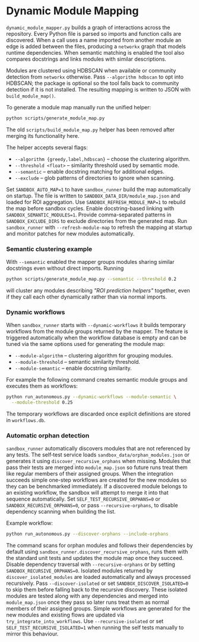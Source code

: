 # Dynamic Module Mapping

`dynamic_module_mapper.py` builds a graph of interactions across the repository.
Every Python file is parsed so imports and function calls are discovered. When a
call uses a name imported from another module an edge is added between the
files, producing a `networkx` graph that models runtime dependencies. When
semantic matching is enabled the tool also compares docstrings and links modules
with similar descriptions.

Modules are clustered using HDBSCAN when available or community detection from
`networkx` otherwise. Pass `--algorithm hdbscan` to opt into HDBSCAN; the
package is optional so the tool falls back to community detection if it is not
installed. The resulting mapping is written to JSON with `build_module_map()`.

To generate a module map manually run the unified helper:

```bash
python scripts/generate_module_map.py
```

The old `scripts/build_module_map.py` helper has been removed after merging
its functionality here.

The helper accepts several flags:

- `--algorithm {greedy,label,hdbscan}` – choose the clustering algorithm.
- `--threshold <float>` – similarity threshold used by semantic mode.
- `--semantic` – enable docstring matching for additional edges.
- `--exclude` – glob patterns of directories to ignore when scanning.

Set `SANDBOX_AUTO_MAP=1` to have `sandbox_runner` build the map
automatically on startup. The file is written to
`SANDBOX_DATA_DIR/module_map.json` and loaded for ROI aggregation. Use
`SANDBOX_REFRESH_MODULE_MAP=1` to rebuild the map before sandbox cycles.
Enable docstring-based linking with `SANDBOX_SEMANTIC_MODULES=1`.
Provide comma-separated patterns in `SANDBOX_EXCLUDE_DIRS` to exclude
directories from the generated map.
Run `sandbox_runner` with `--refresh-module-map` to refresh the mapping at
startup and monitor patches for new modules automatically.

### Semantic clustering example

With `--semantic` enabled the mapper groups modules sharing similar docstrings
even without direct imports. Running

```bash
python scripts/generate_module_map.py --semantic --threshold 0.2
```

will cluster any modules describing *"ROI prediction helpers"* together, even
if they call each other dynamically rather than via normal imports.

### Dynamic workflows

When `sandbox_runner` starts with `--dynamic-workflows` it builds
temporary workflows from the module groups returned by the mapper. The
feature is triggered automatically when the workflow database is empty
and can be tuned via the same options used for generating the module
map:

- `--module-algorithm` – clustering algorithm for grouping modules.
- `--module-threshold` – semantic similarity threshold.
- `--module-semantic` – enable docstring similarity.

For example the following command creates semantic module groups and
executes them as workflows:

```bash
python run_autonomous.py --dynamic-workflows --module-semantic \
  --module-threshold 0.25
```

The temporary workflows are discarded once explicit definitions are
stored in `workflows.db`.

### Automatic orphan detection

`sandbox_runner` automatically discovers modules that are not referenced by any
tests. The self‑test service loads `sandbox_data/orphan_modules.json` or
generates it using `discover_recursive_orphans` when missing. Modules that pass
their tests are
merged into `module_map.json` so future runs treat them like regular members of
their assigned groups. When the integration succeeds simple one-step workflows
are created for the new modules so they can be benchmarked immediately.
If a discovered module belongs to an existing workflow, the sandbox will attempt to merge it into that sequence automatically.
Set `SELF_TEST_RECURSIVE_ORPHANS=0` or `SANDBOX_RECURSIVE_ORPHANS=0`, or pass `--recursive-orphans`, to disable dependency scanning when building the list.

Example workflow:

```bash
python run_autonomous.py --discover-orphans --include-orphans
```

The command scans for orphan modules and follows their dependencies by default
using `sandbox_runner.discover_recursive_orphans`, runs them with the standard
unit tests and updates the module map once they succeed.  Disable dependency
traversal with `--recursive-orphans` or by setting
`SANDBOX_RECURSIVE_ORPHANS=0`.
Isolated modules returned by `discover_isolated_modules` are loaded
automatically and always processed recursively. Pass `--discover-isolated` or
set `SANDBOX_DISCOVER_ISOLATED=0` to skip them before falling back to the
recursive discovery. These isolated modules are tested along with any
dependencies and merged into `module_map.json` once they pass so later runs
treat them as normal members of their assigned groups. Simple workflows are
generated for the new modules and existing flows are updated via
`try_integrate_into_workflows`. Use `--recursive-isolated` or set
`SELF_TEST_RECURSIVE_ISOLATED=1` when running the self tests manually to mirror
this behaviour.

